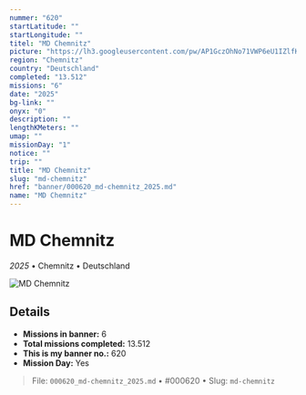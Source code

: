 ```yaml
---
nummer: "620"
startLatitude: ""
startLongitude: ""
titel: "MD Chemnitz"
picture: "https://lh3.googleusercontent.com/pw/AP1GczOhNo71VWP6eU1IZlfKENgmFahlhk40smxTvxXMmDfMAJ47fBJoVZeFMf3xwZ34DDtM1Lf0CM7Tr-HMxeExTzrn5eM83WDc3WPK2jqj09a0yaVDH55hvM7Rhsg5DOvI80YLCYqYpIJAhYbW8NLDB40Pkg"
region: "Chemnitz"
country: "Deutschland"
completed: "13.512"
missions: "6"
date: "2025"
bg-link: ""
onyx: "0"
description: ""
lengthKMeters: ""
umap: ""
missionDay: "1"
notice: ""
trip: ""
title: "MD Chemnitz"
slug: "md-chemnitz"
href: "banner/000620_md-chemnitz_2025.md"
name: "MD Chemnitz"
---
```

# MD Chemnitz

*2025* • Chemnitz • Deutschland

![MD Chemnitz](https://lh3.googleusercontent.com/pw/AP1GczOhNo71VWP6eU1IZlfKENgmFahlhk40smxTvxXMmDfMAJ47fBJoVZeFMf3xwZ34DDtM1Lf0CM7Tr-HMxeExTzrn5eM83WDc3WPK2jqj09a0yaVDH55hvM7Rhsg5DOvI80YLCYqYpIJAhYbW8NLDB40Pkg)



## Details

- **Missions in banner:** 6
- **Total missions completed:** 13.512
- **This is my banner no.:** 620
- **Mission Day:** Yes





> File: `000620_md-chemnitz_2025.md`
> • #000620
> • Slug: `md-chemnitz`
